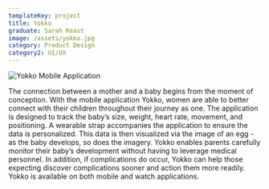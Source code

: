 ```yaml
---
templateKey: project
title: Yokko
graduate: Sarah Keast
image: /assets/yokko.jpg
category: Product Design
category2: UI/UX
---
```

![Yokko Mobile Application](/assets/yokko2.jpg)

The connection between a mother and a baby begins from the moment of conception.  With the mobile application Yokko, women are able to better connect with their children throughout their journey as one. The application is designed to track the baby’s size, weight,  heart rate, movement, and positioning.  A wearable strap accompanies the application to ensure the data is personalized.  This data is then visualized via the image of an egg - as the baby develops, so does the imagery.  Yokko enables parents carefully monitor their baby’s development without having to leverage medical personnel. In addition, if complications do occur, Yokko can help those expecting discover complications sooner and action them more readily. Yokko is available on both mobile and watch applications.
